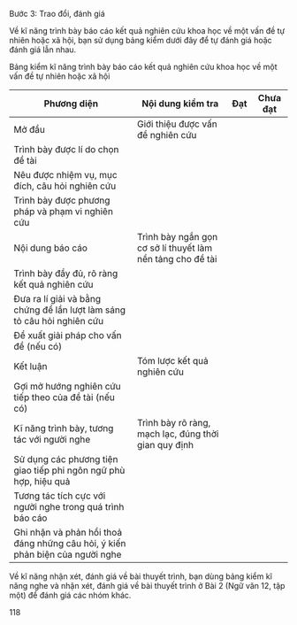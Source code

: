 Bước 3: Trao đổi, đánh giá

Về kĩ năng trình bày báo cáo kết quả nghiên cứu khoa học về một vấn đề tự nhiên hoặc xã hội, bạn sử dụng bảng kiểm dưới đây để tự đánh giá hoặc đánh giá lẫn nhau.

Bảng kiểm kĩ năng trình bày báo cáo kết quả nghiên cứu khoa học về một vấn đề tự nhiên hoặc xã hội

Phương diện | Nội dung kiểm tra | Đạt | Chưa đạt
--- | --- | --- | ---
Mở đầu | Giới thiệu được vấn đề nghiên cứu | |
 | Trình bày được lí do chọn đề tài | |
 | Nêu được nhiệm vụ, mục đích, câu hỏi nghiên cứu | |
 | Trình bày được phương pháp và phạm vi nghiên cứu | |
Nội dung báo cáo | Trình bày ngắn gọn cơ sở lí thuyết làm nền tảng cho đề tài | |
 | Trình bày đầy đủ, rõ ràng kết quả nghiên cứu | |
 | Đưa ra lí giải và bằng chứng để lần lượt làm sáng tỏ câu hỏi nghiên cứu | |
 | Đề xuất giải pháp cho vấn đề (nếu có) | |
Kết luận | Tóm lược kết quả nghiên cứu | |
 | Gợi mở hướng nghiên cứu tiếp theo của đề tài (nếu có) | |
Kĩ năng trình bày, tương tác với người nghe | Trình bày rõ ràng, mạch lạc, đúng thời gian quy định | |
 | Sử dụng các phương tiện giao tiếp phi ngôn ngữ phù hợp, hiệu quả | |
 | Tương tác tích cực với người nghe trong quá trình báo cáo | |
 | Ghi nhận và phản hồi thoả đáng những câu hỏi, ý kiến phản biện của người nghe | |

Về kĩ năng nhận xét, đánh giá về bài thuyết trình, bạn dùng bảng kiểm kĩ năng nghe và nhận xét, đánh giá về bài thuyết trình ở Bài 2 (Ngữ văn 12, tập một) để đánh giá các nhóm khác.

118